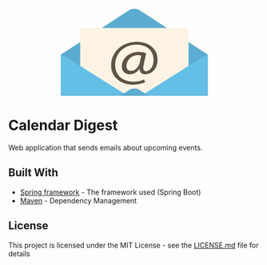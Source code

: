 <p align="center">
   <img src="https://github.com/Philippe229/calendar-digest/blob/master/src/main/resources/static/images/logo.jpg" alt="logo" width="300px"/>
</p>

# Calendar Digest

Web application that sends emails about upcoming events.

## Built With

* [Spring framework](https://spring.io/) - The framework used (Spring Boot)
* [Maven](https://maven.apache.org/) - Dependency Management

## License

This project is licensed under the MIT License - see the [LICENSE.md](LICENSE.md) file for details
